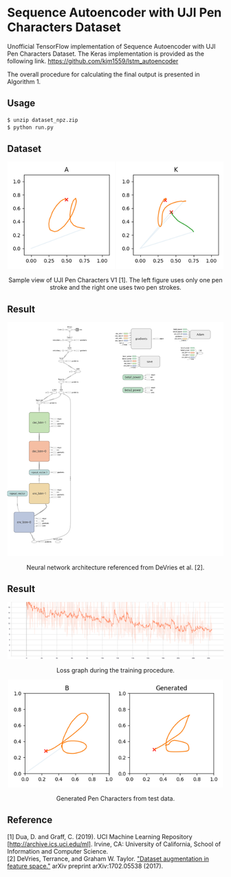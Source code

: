 Sequence Autoencoder with UJI Pen Characters Dataset
=====
Unofficial TensorFlow implementation of Sequence Autoencoder with UJI Pen Characters Dataset.
The Keras implementation is provided as the following link.
https://github.com/kjm1559/lstm_autoencoder

The overall procedure for calculating the final output is presented in Algorithm 1.
## Usage
``` sh
$ unzip dataset_npz.zip
$ python run.py
```

## Dataset
<div align="center">
  <p>
    <img src="./images/UJIpenchars-w01/000000-A.png" width="250">
    <img src="./images/UJIpenchars-w01/000010-K.png" width="250">
  </p>
  <p>Sample view of UJI Pen Characters V1 [1]. The left figure uses only one pen stroke and the right one uses two pen strokes.</p>
</div>

## Result
<div align="center">
  <p>
    <img src="./figures/graph.png" width="800">
  </p>
  <p>Neural network architecture referenced from DeVries et al. [2].</p>
</div>

## Result
<div align="center">
  <p>
    <img src="./figures/SeqAE_loss.svg" width="800">
  </p>
  <p>Loss graph during the training procedure.</p>
</div>

<div align="center">
  <p>
    <img src="./figures/test.png" width="500">
  </p>
  <p>Generated Pen Characters from test data.</p>
</div>


## Reference
[1] Dua, D. and Graff, C. (2019). UCI Machine Learning Repository [http://archive.ics.uci.edu/ml]. Irvine, CA: University of California, School of Information and Computer Science.  
[2] DeVries, Terrance, and Graham W. Taylor. <a href="https://arxiv.org/abs/1702.05538">"Dataset augmentation in feature space."</a> arXiv preprint arXiv:1702.05538 (2017).
